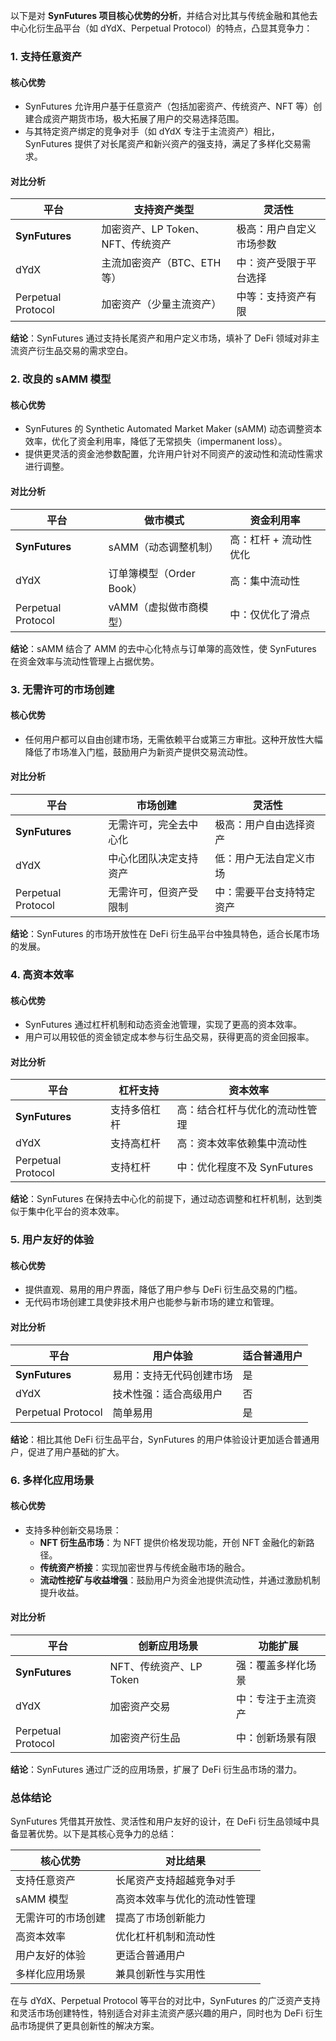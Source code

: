 以下是对 **SynFutures 项目核心优势的分析**，并结合对比其与传统金融和其他去中心化衍生品平台（如 dYdX、Perpetual Protocol）的特点，凸显其竞争力：


### **1. 支持任意资产**
#### 核心优势
- SynFutures 允许用户基于任意资产（包括加密资产、传统资产、NFT 等）创建合成资产期货市场，极大拓展了用户的交易选择范围。
- 与其特定资产绑定的竞争对手（如 dYdX 专注于主流资产）相比，SynFutures 提供了对长尾资产和新兴资产的强支持，满足了多样化交易需求。

#### 对比分析
| 平台               | 支持资产类型                              | 灵活性                     |
|--------------------|-------------------------------------------|----------------------------|
| **SynFutures**     | 加密资产、LP Token、NFT、传统资产         | 极高：用户自定义市场参数    |
| dYdX              | 主流加密资产（BTC、ETH 等）               | 中：资产受限于平台选择      |
| Perpetual Protocol | 加密资产（少量主流资产）                 | 中等：支持资产有限          |

**结论**：SynFutures 通过支持长尾资产和用户定义市场，填补了 DeFi 领域对非主流资产衍生品交易的需求空白。


### **2. 改良的 sAMM 模型**
#### 核心优势
- SynFutures 的 Synthetic Automated Market Maker (sAMM) 动态调整资本效率，优化了资金利用率，降低了无常损失（impermanent loss）。
- 提供更灵活的资金池参数配置，允许用户针对不同资产的波动性和流动性需求进行调整。

#### 对比分析
| 平台               | 做市模式                   | 资金利用率               |
|--------------------|---------------------------|--------------------------|
| **SynFutures**     | sAMM（动态调整机制）       | 高：杠杆 + 流动性优化    |
| dYdX              | 订单簿模型（Order Book）   | 高：集中流动性            |
| Perpetual Protocol | vAMM（虚拟做市商模型）     | 中：仅优化了滑点          |

**结论**：sAMM 结合了 AMM 的去中心化特点与订单簿的高效性，使 SynFutures 在资金效率与流动性管理上占据优势。


### **3. 无需许可的市场创建**
#### 核心优势
- 任何用户都可以自由创建市场，无需依赖平台或第三方审批。这种开放性大幅降低了市场准入门槛，鼓励用户为新资产提供交易流动性。

#### 对比分析
| 平台               | 市场创建                 | 灵活性                     |
|--------------------|--------------------------|----------------------------|
| **SynFutures**     | 无需许可，完全去中心化    | 极高：用户自由选择资产       |
| dYdX              | 中心化团队决定支持资产    | 低：用户无法自定义市场      |
| Perpetual Protocol | 无需许可，但资产受限制    | 中：需要平台支持特定资产    |

**结论**：SynFutures 的市场开放性在 DeFi 衍生品平台中独具特色，适合长尾市场的发展。


### **4. 高资本效率**
#### 核心优势
- SynFutures 通过杠杆机制和动态资金池管理，实现了更高的资本效率。
- 用户可以用较低的资金锁定成本参与衍生品交易，获得更高的资金回报率。

#### 对比分析
| 平台               | 杠杆支持       | 资本效率                     |
|--------------------|----------------|------------------------------|
| **SynFutures**     | 支持多倍杠杆   | 高：结合杠杆与优化的流动性管理 |
| dYdX              | 支持高杠杆     | 高：资本效率依赖集中流动性     |
| Perpetual Protocol | 支持杠杆       | 中：优化程度不及 SynFutures    |

**结论**：SynFutures 在保持去中心化的前提下，通过动态调整和杠杆机制，达到类似于集中化平台的资本效率。


### **5. 用户友好的体验**
#### 核心优势
- 提供直观、易用的用户界面，降低了用户参与 DeFi 衍生品交易的门槛。
- 无代码市场创建工具使非技术用户也能参与新市场的建立和管理。

#### 对比分析
| 平台               | 用户体验                   | 适合普通用户                |
|--------------------|----------------------------|-----------------------------|
| **SynFutures**     | 易用：支持无代码创建市场     | 是                          |
| dYdX              | 技术性强：适合高级用户       | 否                          |
| Perpetual Protocol | 简单易用                   | 是                          |

**结论**：相比其他 DeFi 衍生品平台，SynFutures 的用户体验设计更加适合普通用户，促进了用户基础的扩大。


### **6. 多样化应用场景**
#### 核心优势
- 支持多种创新交易场景：
  - **NFT 衍生品市场**：为 NFT 提供价格发现功能，开创 NFT 金融化的新路径。
  - **传统资产桥接**：实现加密世界与传统金融市场的融合。
  - **流动性挖矿与收益增强**：鼓励用户为资金池提供流动性，并通过激励机制提升收益。

#### 对比分析
| 平台               | 创新应用场景               | 功能扩展                   |
|--------------------|---------------------------|----------------------------|
| **SynFutures**     | NFT、传统资产、LP Token    | 强：覆盖多样化场景          |
| dYdX              | 加密资产交易               | 中：专注于主流资产          |
| Perpetual Protocol | 加密资产衍生品            | 中：创新场景有限            |

**结论**：SynFutures 通过广泛的应用场景，扩展了 DeFi 衍生品市场的潜力。


### **总体结论**

SynFutures 凭借其开放性、灵活性和用户友好的设计，在 DeFi 衍生品领域中具备显著优势。以下是其核心竞争力的总结：

| 核心优势                | 对比结果                     |
|-------------------------|------------------------------|
| 支持任意资产             | 长尾资产支持超越竞争对手       |
| sAMM 模型                | 高资本效率与优化的流动性管理   |
| 无需许可的市场创建         | 提高了市场创新能力            |
| 高资本效率               | 优化杠杆机制和流动性          |
| 用户友好的体验            | 更适合普通用户                |
| 多样化应用场景            | 兼具创新性与实用性            |

在与 dYdX、Perpetual Protocol 等平台的对比中，SynFutures 的广泛资产支持和灵活市场创建特性，特别适合对非主流资产感兴趣的用户，同时也为 DeFi 衍生品市场提供了更具创新性的解决方案。